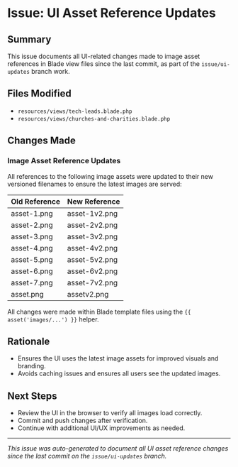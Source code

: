 # Issue: UI Asset Reference Updates

## Summary
This issue documents all UI-related changes made to image asset references in Blade view files since the last commit, as part of the `issue/ui-updates` branch work.

## Files Modified
- `resources/views/tech-leads.blade.php`
- `resources/views/churches-and-charities.blade.php`

## Changes Made
### Image Asset Reference Updates
All references to the following image assets were updated to their new versioned filenames to ensure the latest images are served:

| Old Reference                | New Reference                |
|------------------------------|------------------------------|
| asset-1.png                  | asset-1v2.png                |
| asset-2.png                  | asset-2v2.png                |
| asset-3.png                  | asset-3v2.png                |
| asset-4.png                  | asset-4v2.png                |
| asset-5.png                  | asset-5v2.png                |
| asset-6.png                  | asset-6v2.png                |
| asset-7.png                  | asset-7v2.png                |
| asset.png                    | assetv2.png                  |

All changes were made within Blade template files using the `{{ asset('images/...') }}` helper.

## Rationale
- Ensures the UI uses the latest image assets for improved visuals and branding.
- Avoids caching issues and ensures all users see the updated images.

## Next Steps
- Review the UI in the browser to verify all images load correctly.
- Commit and push changes after verification.
- Continue with additional UI/UX improvements as needed.

---
*This issue was auto-generated to document all UI asset reference changes since the last commit on the `issue/ui-updates` branch.*
